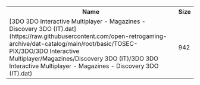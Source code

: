 <table>
<tr><th>Name</th><th>Size</th></tr>
<tr><td>[3DO 3DO Interactive Multiplayer - Magazines - Discovery 3DO (IT).dat](https://raw.githubusercontent.com/open-retrogaming-archive/dat-catalog/main/root/basic/TOSEC-PIX/3DO/3DO Interactive Multiplayer/Magazines/Discovery 3DO (IT)/3DO 3DO Interactive Multiplayer - Magazines - Discovery 3DO (IT).dat)</td><td>942</td></tr>
</table>
